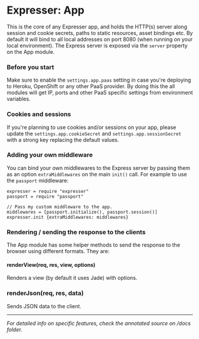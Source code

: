 # Expresser: App

This is the core of any Expresser app, and holds the HTTP(s) server along session and cookie secrets, paths to
static resources, asset bindings etc. By default it will bind to all local addresses on port 8080 (when running
on your local environment). The Express server is exposed via the `server` property on the App module.

### Before you start

Make sure to enable the `settings.app.paas` setting in case you're deploying to Heroku, 
OpenShift or any other PaaS provider. By doing this the all modules will get IP, ports and other PaaS specific
settings from environment variables.

### Cookies and sessions

If you're planning to use cookies and/or sessions on your app, please update the `settings.app.cookieSecret` and
`settings.app.sessionSecret` with a strong key replacing the default values.

### Adding your own middleware

You can bind your own middlewares to the Express server by passing them as an option `extraMiddlewares` on
the main `init()` call. For example to use the `passport` middleware:

    expresser = require "expresser"
    passport = require "passport"
    
    // Pass my custom middleware to the app.    
    middlewares = [passport.initialize(), passport.session()]
    expresser.init {extraMiddlewares: middlewares}
    
### Rendering / sending the response to the clients

The App module has some helper methods to send the response to the browser using different formats. They are:

#### renderView(req, res, view, options)

Renders a view (by default it uses Jade) with options.

### renderJson(req, res, data)

Sends JSON data to the client.

---

*For detailed info on specific features, check the annotated source on /docs folder.*
